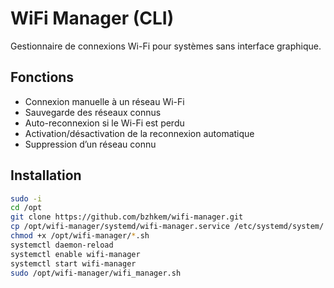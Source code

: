 # WiFi Manager (CLI)

Gestionnaire de connexions Wi-Fi pour systèmes sans interface graphique.

## Fonctions

- Connexion manuelle à un réseau Wi-Fi
- Sauvegarde des réseaux connus
- Auto-reconnexion si le Wi-Fi est perdu
- Activation/désactivation de la reconnexion automatique
- Suppression d’un réseau connu

## Installation

```bash
sudo -i
cd /opt
git clone https://github.com/bzhkem/wifi-manager.git
cp /opt/wifi-manager/systemd/wifi-manager.service /etc/systemd/system/
chmod +x /opt/wifi-manager/*.sh
systemctl daemon-reload
systemctl enable wifi-manager
systemctl start wifi-manager
sudo /opt/wifi-manager/wifi_manager.sh
```

